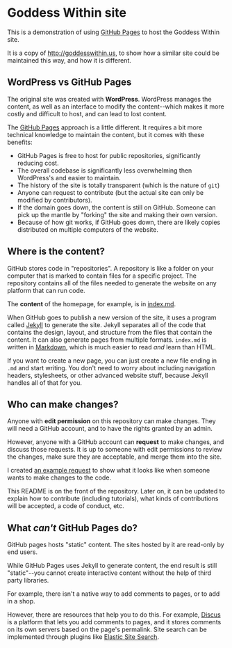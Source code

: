 # Goddess Within site

This is a demonstration of using [GitHub Pages](https://pages.github.com/) to host the Goddess Within site.

It is a copy of http://goddesswithin.us, to show how a similar site could be maintained this way, and how it is different.

## WordPress vs GitHub Pages

The original site was created with **WordPress**. WordPress manages the content, as well as an interface to modify the content--which makes it more costly and difficult to host, and can lead to lost content.

The [GitHub Pages](https://pages.github.com/) approach is a little different. It requires a bit more technical knowledge to maintain the content, but it comes with these benefits:

- GitHub Pages is free to host for public repositories, significantly reducing cost.
- The overall codebase is significantly less overwhelming then WordPress's and easier to maintain.
- The history of the site is totally transparent (which is the nature of `git`)
- Anyone can request to contribute (but the actual site can only be modified by contributors).
- If the domain goes down, the content is still on GitHub. Someone can pick up the mantle by "forking" the site and making their own version.
- Because of how git works, if GitHub goes down, there are likely copies distributed on multiple computers of the website.

## Where is the content?

GitHub stores code in "repositories". A repository is like a folder on your computer that is marked to contain files for a specific project. The repository contains all of the files needed to generate the website on any platform that can run code.

The **content** of the homepage, for example, is in [index.md](https://github.com/goddesswithin/website/blob/main/index.md).

When GitHub goes to publish a new version of the site, it uses a program called [Jekyll](https://jekyllrb.com/) to generate the site. Jekyll separates all of the code that contains the design, layout, and structure from the files that contain the content. It can also generate pages from multiple formats. `index.md` is written in [Markdown](https://daringfireball.net/projects/markdown/basics), which is much easier to read *and* learn than HTML.

If you want to create a new page, you can just create a new file ending in `.md` and start writing. You don't need to worry about including navigation headers, stylesheets, or other advanced website stuff, because Jekyll handles all of that for you.

## Who can make changes?

Anyone with **edit permission** on this repository can make changes. They will need a GitHub account, and to have the rights granted by an admin.

However, anyone with a GitHub account can **request** to make changes, and discuss those requests. It is up to someone with edit permissions to review the changes, make sure they are acceptable, and merge them into the site.

I created [an example request](https://github.com/goddesswithin/website/pull/1) to show what it looks like when someone wants to make changes to the code.

This README is on the front of the repository. Later on, it can be updated to explain how to contribute (including tutorials), what kinds of contributions will be accepted, a code of conduct, etc.

## What *can't* GitHub Pages do?

GitHub pages hosts "static" content. The sites hosted by it are read-only by end users.

While GitHub Pages uses Jekyll to generate content, the end result is still "static"--you cannot create interactive content without the help of third party libraries.

For example, there isn't a native way to add comments to pages, or to add in a shop.

However, there are resources that help you to do this. For example, [Discus](https://disqus.com/) is a platform that lets you add comments to pages, and it stores comments on its own servers based on the page's permalink. Site search can be implemented through plugins like [Elastic Site Search](http://elastic.co/products/site-search/service?ultron=resources&blade=jekyll&hulk=referral).
